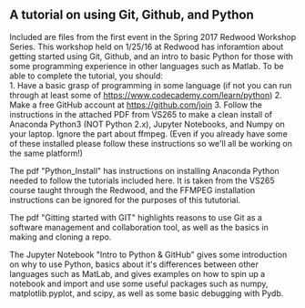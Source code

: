 ## A tutorial on using Git, Github, and Python

Included are files from the first event in the Spring 2017 Redwood Workshop Series. This workshop held on 1/25/16 at Redwood has inforamtion about getting started using Git, Github, and an intro to basic Python for those with some programming experience in other languages such as Matlab. To be able to complete the tutorial, you should:  
    1. Have a basic grasp of programming in some language (if not you can run through at least some of  https://www.codecademy.com/learn/python)
    2. Make a free GitHub account at https://github.com/join
    3. Follow the instructions in the attached PDF from VS265 to make a clean install of Anaconda Python3 (NOT Python 2.x), Jupyter Notebooks, and Numpy on your laptop. Ignore the part about ffmpeg. (Even if you already have some of these installed please follow these instructions so we'll all be working on the same platform!)

The pdf "Python_Install" has instructions on installing Anaconda Python needed to follow the tutorials included here. It is taken from the VS265 course taught through the Redwood, and the FFMPEG installation instructions can be ignored for the purposes of this tututorial.

The pdf "Gitting started with GIT" highlights reasons to use Git as a software management and collaboration tool, as well as the basics in making and cloning a repo. 

The Jupyter Notebook "Intro to Python & GitHub" gives some introduction on why to use Python, basics about it's differences between other languages such as MatLab, and gives examples on how to spin up a notebook and import and use some useful packages such as numpy, matplotlib.pyplot, and scipy, as well as some basic debugging with Pydb.   

